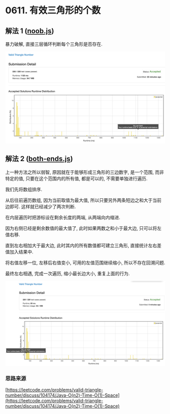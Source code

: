 # 0611. 有效三角形的个数

## 解法 1 ([noob.js](./noob.js))

暴力破解, 直接三层循环判断每个三角形是否存在.

![成绩](assets/noob.png)

## 解法 2 ([both-ends.js](./both-ends.js))

上一种方法之所以弱智, 原因就在于能够形成三角形的三边数字, 是一个范围, 而非特定的值, 只要在这个范围内的所有值, 都是可以的, 不需要单独进行遍历.

我们先将数组排序.

从后往前遍历数组, 因为当前取值为最大值, 所以只要另外两条短边之和大于当前边即可. 这样就已经减少了两次判断.

在内层遍历时把游标设在剩余长度的两端, 从两端向内缩进.

因为右侧已经是剩余数值的最大值了, 此时如果两数之和小于最大边, 只可以将左值右移.

直到左右相加大于最大边, 此时其内的所有数值都可建立三角形, 直接统计左右差值加入结果中.

将右值左移一位, 左移后右值变小, 可用的左值范围继续缩小, 所以不存在回溯问题.

最终左右相遇, 完成一次遍历, 缩小最长边大小, 重复上面的行为.

![成绩](assets/both-ends.png)

### 思路来源

[https://leetcode.com/problems/valid-triangle-number/discuss/104174/Java-O(n2)-Time-O(1)-Space](https://leetcode.com/problems/valid-triangle-number/discuss/104174/Java-O(n2)-Time-O(1)-Space)
